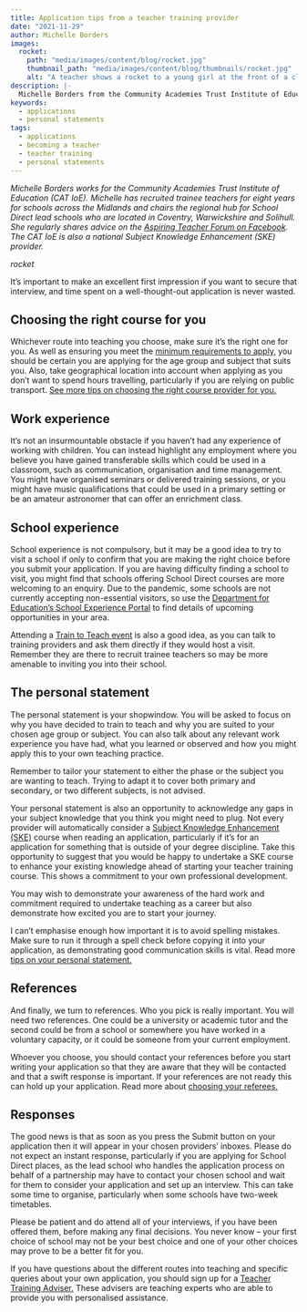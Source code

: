 ```yaml
---
title: Application tips from a teacher training provider
date: "2021-11-29"
author: Michelle Borders
images:
  rocket:
    path: "media/images/content/blog/rocket.jpg"
    thumbnail_path: "media/images/content/blog/thumbnails/rocket.jpg"
    alt: "A teacher shows a rocket to a young girl at the front of a classroom as other students watch"
description: |-
  Michelle Borders from the Community Academies Trust Institute of Education has recruited trainee teachers for eight years. Here she shares her top tips on the application process.
keywords:
  - applications
  - personal statements
tags:
  - applications
  - becoming a teacher
  - teacher training
  - personal statements
---
```


_Michelle Borders works for the Community Academies Trust Institute of Education (CAT IoE). Michelle has recruited trainee teachers for eight years for schools across the Midlands and chairs the regional hub for School Direct lead schools who are located in Coventry, Warwickshire and Solihull. She regularly shares advice on the [Aspiring Teacher Forum on Facebook](https://www.facebook.com/groups/1357146377672255). The CAT IoE is also a national Subject Knowledge Enhancement (SKE) provider._

$rocket$

It’s important to make an excellent first impression if you want to secure that interview, and time spent on a well-thought-out application is never wasted. 

## Choosing the right course for you

Whichever route into teaching you choose, make sure it’s the right one for you. As well as ensuring you meet the [minimum requirements to apply](/steps-to-become-a-teacher#step-2), you should be certain you are applying for the age group and subject that suits you. Also, take geographical location into account when applying as you don’t want to spend hours travelling, particularly if you are relying on public transport. [See more tips on choosing the right course provider for you.](/blog/choosing-the-right-teacher-training-course-provider)

## Work experience 

It’s not an insurmountable obstacle if you haven’t had any experience of working with children. You can instead highlight any employment where you believe you have gained transferable skills which could be used in a classroom, such as communication, organisation and time management. You might have organised seminars or delivered training sessions, or you might have music qualifications that could be used in a primary setting or be an amateur astronomer that can offer an enrichment class.

## School experience

School experience is not compulsory, but it may be a good idea to try to visit a school if only to confirm that you are making the right choice before you submit your application. If you are having difficulty finding a school to visit, you might find that schools offering School Direct courses are more welcoming to an enquiry. Due to the pandemic, some schools are not currently accepting non-essential visitors, so use the [Department for Education’s School Experience Portal](https://schoolexperience.education.gov.uk/) to find details of upcoming opportunities in your area.

Attending a [Train to Teach event](/event-categories/train-to-teach-events) is also a good idea, as you can talk to training providers and ask them directly if they would host a visit. Remember they are there to recruit trainee teachers so may be more amenable to inviting you into their school.

## The personal statement

The personal statement is your shopwindow. You will be asked to focus on why you have decided to train to teach and why you are suited to your chosen age group or subject. You can also talk about any relevant work experience you have had, what you learned or observed and how you might apply this to your own teaching practice. 

Remember to tailor your statement to either the phase or the subject you are wanting to teach. Trying to adapt it to cover both primary and secondary, or two different subjects, is not advised.

Your personal statement is also an opportunity to acknowledge any gaps in your subject knowledge that you think you might need to plug. Not every provider will automatically consider a [Subject Knowledge Enhancement (SKE)](improve-your-subject-knowledge) course when reading an application, particularly if it’s for an application for something that is outside of your degree discipline. Take this opportunity to suggest that you would be happy to undertake a SKE course to enhance your existing knowledge ahead of starting your teacher training course. This shows a commitment to your own professional development.

You may wish to demonstrate your awareness of the hard work and commitment required to undertake teaching as a career but also demonstrate how excited you are to start your journey. 

I can’t emphasise enough how important it is to avoid spelling mistakes. Make sure to run it through a spell check before copying it into your application, as demonstrating good communication skills is vital. Read more [tips on your personal statement.](/tips-on-applying-for-teacher-training#your-personal-statement)

## References

And finally, we turn to references. Who you pick is really important. You will need two references. One could be a university or academic tutor and the second could be from a school or somewhere you have worked in a voluntary capacity, or it could be someone from your current employment. 

Whoever you choose, you should contact your references before you start writing your application so that they are aware that they will be contacted and that a swift response is important. If your references are not ready this can hold up your application. Read more about [choosing your referees.](/tips-on-applying-for-teacher-training#choose-your-referees) 

## Responses

The good news is that as soon as you press the Submit button on your application then it will appear in your chosen providers’ inboxes. Please do not expect an instant response, particularly if you are applying for School Direct places, as the lead school who handles the application process on behalf of a partnership may have to contact your chosen school and wait for them to consider your application and set up an interview. This can take some time to organise, particularly when some schools have two-week timetables. 

Please be patient and do attend all of your interviews, if you have been offered them, before making any final decisions. You never know – your first choice of school may not be your best choice and one of your other choices may prove to be a better fit for you. 

If you have questions about the different routes into teaching and specific queries about your own application, you should sign up for a [Teacher Training Adviser.](https://adviser-getintoteaching.education.gov.uk/) These advisers are teaching experts who are able to provide you with personalised assistance.
